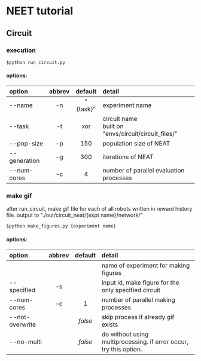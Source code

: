 # NEET tutorial


## Circuit
### execution
```
$python run_circuit.py
```
#### options:
| option      | abbrev  | default   | detail  |
| :---        | :---:   | :---:     | :---    |
| --name      | -n      | "{task}"  | experiment name |
| --task      | -t      | xor       | circuit name <br> built on "envs/circuit/circuit_files/" |
| --pop-size  | -p      | 150       | population size of NEAT |
| --generation| -g      | 300       | iterations of NEAT |
| --num-cores | -c      | 4         | number of parallel evaluation processes |

### make gif
after run_circuit, make gif file for each of all robots written in reward history file.
output to "./out/circuit_neat/{expt name}/network/"
```
$python make_figures.py {experiment name}
```
#### options:
| option          | abbrev  | default | detail  |
| :---            | :---:   | :---:   | :---    |
|                 |         |         | name of experiment for making figures |
| --specified     | -s      |         | input id, make figure for the only specified circuit |
| --num-cores     | -c      | 1       | number of parallel making processes |
| --not-overwrite |         | *false* | skip process if already gif exists |
| --no-multi      |         | *false* | do without using multiprocessing. if error occur, try this option. |

